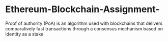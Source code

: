 # Ethereum-Blockchain-Assignment-

Proof of authority (PoA) is an algorithm used with blockchains that delivers comparatively fast transactions through a consensus mechanism based on identity as a stake

